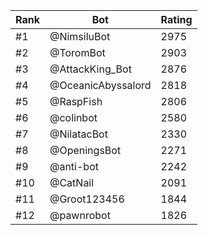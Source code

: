 Rank|Bot|Rating
---|---|---
#1|@NimsiluBot|2975
#2|@ToromBot|2903
#3|@AttackKing_Bot|2876
#4|@OceanicAbyssalord|2818
#5|@RaspFish|2806
#6|@colinbot|2580
#7|@NilatacBot|2330
#8|@OpeningsBot|2271
#9|@anti-bot|2242
#10|@CatNail|2091
#11|@Groot123456|1844
#12|@pawnrobot|1826
